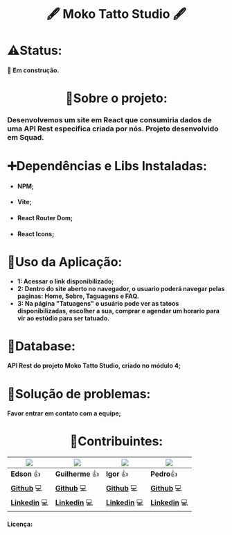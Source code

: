 <h1 align='center'>🖋️ Moko Tatto Studio 🖋️</h1>

<h1> ⚠️Status: </h1>
<h4>🚧 Em construção.</h4>

<h1 align='center'>📃Sobre o projeto:</h1>

<h3>Desenvolvemos um site em React que consumiria dados de uma API Rest especifica criada por nós. Projeto desenvolvido em Squad.</h3>

<h1> ➕Dependências e Libs Instaladas:</h1>
<ul>
<li><h4>NPM;</h4></li>
<li><h4>Vite;</h4></li>
<li><h4>React Router Dom;</h4></li>
<li><h4>React Icons;</h4></li>
</ul>


<h1> 🚀Uso da Aplicação:</h1>
<ul>
<li><strong>1: Acessar o link disponibilizado;</strong></li>
<li><strong>2: Dentro do site aberto no navegador, o usuario poderá navegar pelas paginas: Home, Sobre, Taguagens e FAQ.</strong></li>
<li><strong>3: Na página "Tatuagens" o usuário pode ver as tatoos disponibilizadas, escolher a sua, comprar e agendar um horario para vir ao estúdio para ser tatuado.</strong></li>
</ul>


<h1> 🧱Database:</h1>
<h4> API Rest do projeto Moko Tatto Studio, criado no módulo 4;</h4>

<h1> 🤕Solução de problemas:</h1>
<h4> Favor entrar em contato com a equipe;</h4>

<h1 align='center'> 👷Contribuintes:</h1>

| ![](https://github.com/Edson-7728.png)  | ![](https://github.com/Dev-DaMata.png) | ![](https://github.com/igorsans.png) | ![](https://github.com/Garridopedro.png) 
| ------------- | ------------- | -------------- | -------------- |
|  **Edson** 👍 | **Guilherme** 👍 | **Igor** 👍 | **Pedro**👍 |
| **[Github](https://github.com/Edson-7728)** 💻  | **[Github](https://github.com/Dev-DaMata)** 💻  | **[Github](https://github.com/igorsans)** 💻  | **[Github](https://github.com/Garridopedro)** 💻  |
| **[Linkedin](https://www.linkedin.com/in/edson-vieira7728/)** 💻 | **[Linkedin](https://www.linkedin.com/in/guilhermecordeirodamata/)** 💻 | **[Linkedin](https://www.linkedin.com/in/devsantos/)** 💻 | **[Linkedin](https://www.linkedin.com/in/pedro-garrido-1a8482205)** 💻 |
<h4> Licença:</h4>